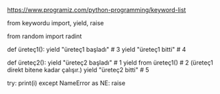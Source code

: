 https://www.programiz.com/python-programming/keyword-list

from keywordu import, yield, raise

from random import radint

def üreteç1():
    yield "üreteç1 başladı" # 3
    yield "üreteç1 bitti" # 4

def üreteç2():
    yield "üreteç2 başladı" # 1
    yield from üreteç1() # 2 (üreteç1 direkt bitene kadar çalışır.)
    yield "üreteç2 bitti" # 5

try:
    print(i)
except NameError as NE:
    raise

